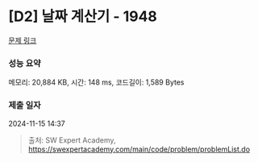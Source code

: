 # [D2] 날짜 계산기 - 1948 

[문제 링크](https://swexpertacademy.com/main/code/problem/problemDetail.do?contestProbId=AV5PnnU6AOsDFAUq) 

### 성능 요약

메모리: 20,884 KB, 시간: 148 ms, 코드길이: 1,589 Bytes

### 제출 일자

2024-11-15 14:37



> 출처: SW Expert Academy, https://swexpertacademy.com/main/code/problem/problemList.do